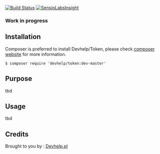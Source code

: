 [![Build Status](https://travis-ci.org/devhelp/token.png)](https://travis-ci.org/devhelp/token) [![SensioLabsInsight](https://insight.sensiolabs.com/projects/hash/mini.png)](https://insight.sensiolabs.com/projects/hash)

### Work in progress

## Installation

Composer is preferred to install Devhelp/Token, please check [composer website](http://getcomposer.org) for more information.

```
$ composer require 'devhelp/token:dev-master'
```

## Purpose

tbd

## Usage

tbd

## Credits

Brought to you by : [Devhelp.pl](http://devhelp.pl)